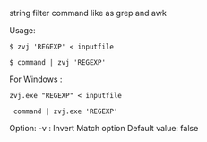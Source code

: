 string filter command like as grep and awk

Usage: 
````
$ zvj 'REGEXP' < inputfile
````

````
$ command | zvj 'REGEXP'
````

For Windows :

````
zvj.exe "REGEXP" < inputfile
````
````
 command | zvj.exe 'REGEXP'
````

Option: 
-v  : Invert Match option
      Default value: false 

